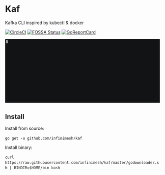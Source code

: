 # Kaf
Kafka CLI inspired by kubectl & docker

[![CircleCI](https://img.shields.io/circleci/project/github/infinimesh/kaf.svg)](https://circleci.com/gh/infinimesh/kaf/tree/master) [![FOSSA Status](https://app.fossa.io/api/projects/git%2Bgithub.com%2Finfinimesh%2Fkaf.svg?type=shield)](https://app.fossa.io/projects/git%2Bgithub.com%2Finfinimesh%2Fkaf?ref=badge_shield) [![GoReportCard](https://goreportcard.com/badge/github.com/infinimesh/kaf)](https://goreportcard.com/report/github.com/infinimesh/kaf) 

![asciicinema](asciicinema.gif)

## Install
Install from source:

```go get -u github.com/infinimesh/kaf```

Install binary:

```curl https://raw.githubusercontent.com/infinimesh/kaf/master/godownloader.sh | BINDIR=$HOME/bin bash```
